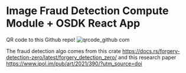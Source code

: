 # Image Fraud Detection Compute Module + OSDK React App

QR code to this Github repo!
![qrcode_github com](https://github.com/user-attachments/assets/0042ee92-7346-4073-a0fe-8d4bbc64c120)

The fraud detection algo comes from this crate https://docs.rs/forgery-detection-zero/latest/forgery_detection_zero/
and this research paper https://www.ipol.im/pub/art/2021/390/?utm_source=doi
